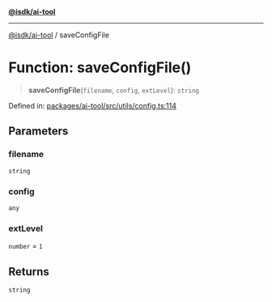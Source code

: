 [**@isdk/ai-tool**](../README.md)

***

[@isdk/ai-tool](../globals.md) / saveConfigFile

# Function: saveConfigFile()

> **saveConfigFile**(`filename`, `config`, `extLevel`): `string`

Defined in: [packages/ai-tool/src/utils/config.ts:114](https://github.com/isdk/ai-tool.js/blob/6a89194ac34437a1bc58f7ec590cd22976939ca6/src/utils/config.ts#L114)

## Parameters

### filename

`string`

### config

`any`

### extLevel

`number` = `1`

## Returns

`string`
